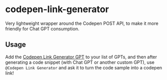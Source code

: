 # codepen-link-generator

Very lightweight wrapper around the Codepen POST API, to make it more friendly for Chat GPT consumption.

## Usage

Add the [Codepen Link Generator GPT](https://chatgpt.com/g/g-pfpjDYrnX-codepen-link-generator) to your list of GPTs, and
then after generating a code snippet (with Chat GPT or another custom GPT), use `@Codepen Link Generator` and ask it to
turn the code sample into a codepen link!
